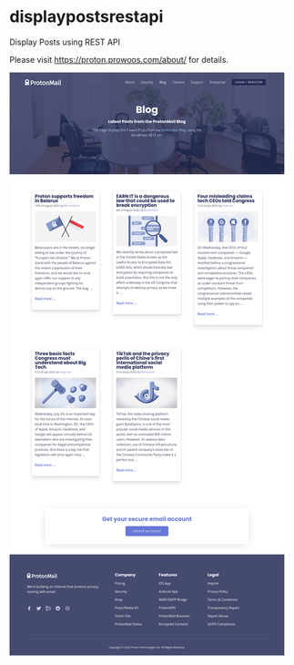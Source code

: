 # displaypostsrestapi
Display Posts using REST API

Please visit https://proton.prowoos.com/about/ for details.

![Screenshot](https://github.com/rafael-minuesa/displaypostsrestapi/blob/master/proton.prowoos.com_screenshot.png)

